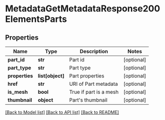 # MetadataGetMetadataResponse200ElementsParts

## Properties
Name | Type | Description | Notes
------------ | ------------- | ------------- | -------------
**part_id** | **str** | Part id | [optional] 
**part_type** | **str** | Part type | [optional] 
**properties** | **list[object]** | Part properties | [optional] 
**href** | **str** | URI of Part metadata | [optional] 
**is_mesh** | **bool** | True if part is a mesh | [optional] 
**thumbnail** | **object** | Part&#39;s thumbnail | [optional] 

[[Back to Model list]](../README.md#documentation-for-models) [[Back to API list]](../README.md#documentation-for-api-endpoints) [[Back to README]](../README.md)


